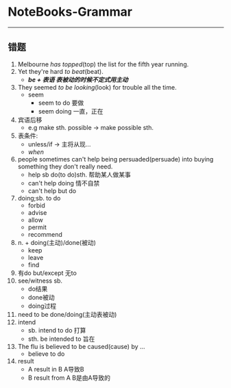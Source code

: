 # NoteBooks-Grammar
----
## 错题
1. Melbourne *has topped*(top) the list for the fifth year running.
2. Yet they're hard *to beat*(beat). 
    - ***be + 表语 表被动的时候不定式用主动*** 
3. They seemed *to be looking*(look) for trouble all the time.
    - seem
        - seem to do 要做
        - seem doing 一直，正在
4. 宾语后移
    - e.g make sth. possible -> make possible sth.
5. 表条件:
    - unless/if -> 主将从现...
    - *when*
6. people sometimes can't help being persuaded(persuade) into buying something they don't really need. 
	- help sb do(to do)sth. 帮助某人做某事
	- can't help doing 情不自禁
	-  can't help but do
7. doing;sb. to do
	- forbid
	- advise
	- allow
	- permit
	- recommend
8. n. + doing(主动)/done(被动)
	- keep
	- leave
	- find
9. 有do but/except 无to
10. see/witness sb. 
	- do结果
	- done被动
	- doing过程
11. need to be done/doing(主动表被动)
12. intend
	- sb. intend to do 打算
	- sth. be intended to 旨在
13. The flu is believed to be caused(cause) by ...
	- believe to do
14. result
	- A result in B A导致B
	- B result from A B是由A导致的